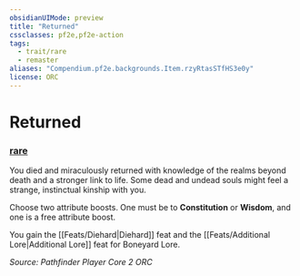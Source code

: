 ```yaml
---
obsidianUIMode: preview
title: "Returned"
cssclasses: pf2e,pf2e-action
tags:
  - trait/rare
  - remaster
aliases: "Compendium.pf2e.backgrounds.Item.rzyRtasSTfHS3e0y"
license: ORC
---
```

# Returned

### [rare](rare "Rare Rarity Trait")






You died and miraculously returned with knowledge of the realms beyond death and a stronger link to life. Some dead and undead souls might feel a strange, instinctual kinship with you.

Choose two attribute boosts. One must be to **Constitution** or **Wisdom**, and one is a free attribute boost.

You gain the [[Feats/Diehard|Diehard]] feat and the [[Feats/Additional Lore|Additional Lore]] feat for Boneyard Lore.

*Source: Pathfinder Player Core 2*
*ORC*